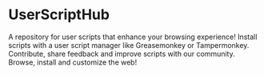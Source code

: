 # UserScriptHub
A repository for user scripts that enhance your browsing experience! Install scripts with a user script manager like Greasemonkey or Tampermonkey. Contribute, share feedback and improve scripts with our community. Browse, install and customize the web!
